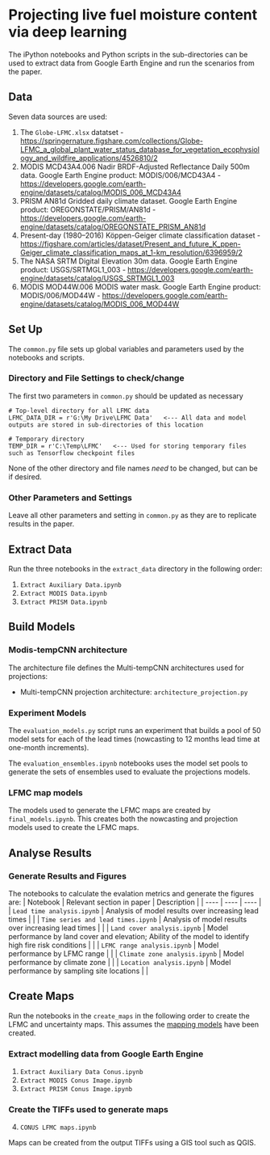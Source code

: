 # Projecting live fuel moisture content via deep learning
The iPython notebooks and Python scripts in the sub-directories can be used to extract data from Google Earth Engine and run the scenarios from the paper.

## Data
Seven data sources are used:
1. <a name="Globe-LFMC">The `Globe-LFMC.xlsx` datatset - https://springernature.figshare.com/collections/Globe-LFMC_a_global_plant_water_status_database_for_vegetation_ecophysiology_and_wildfire_applications/4526810/2</a>
2. MODIS MCD43A4.006 Nadir BRDF-Adjusted Reflectance Daily 500m data. Google Earth Engine product: MODIS/006/MCD43A4 - https://developers.google.com/earth-engine/datasets/catalog/MODIS_006_MCD43A4
3. PRISM AN81d Gridded daily climate dataset. Google Earth Engine product: OREGONSTATE/PRISM/AN81d - https://developers.google.com/earth-engine/datasets/catalog/OREGONSTATE_PRISM_AN81d
4. <a name="Koppen-Geiger">Present-day (1980–2016) Köppen-Geiger climate classification dataset - https://figshare.com/articles/dataset/Present_and_future_K_ppen-Geiger_climate_classification_maps_at_1-km_resolution/6396959/2</a>
5. The NASA SRTM Digital Elevation 30m data. Google Earth Engine product: USGS/SRTMGL1_003 - https://developers.google.com/earth-engine/datasets/catalog/USGS_SRTMGL1_003
6. MODIS MOD44W.006 MODIS water mask. Google Earth Engine product: MODIS/006/MOD44W - https://developers.google.com/earth-engine/datasets/catalog/MODIS_006_MOD44W

## Set Up
The `common.py` file sets up global variables and parameters used by the notebooks and scripts.

### Directory and File Settings to check/change
The first two parameters in `common.py` should be updated as necessary
```
# Top-level directory for all LFMC data
LFMC_DATA_DIR = r'G:\My Drive\LFMC Data'   <--- All data and model outputs are stored in sub-directories of this location

# Temporary directory
TEMP_DIR = r'C:\Temp\LFMC'   <--- Used for storing temporary files such as Tensorflow checkpoint files
```
None of the other directory and file names *need* to be changed, but can be if desired.

### Other Parameters and Settings
Leave all other parameters and setting in `common.py` as they are to replicate results in the paper.

## Extract Data
Run the three notebooks in the `extract_data` directory in the following order:
1. `Extract Auxiliary Data.ipynb`
2. `Extract MODIS Data.ipynb`
3. `Extract PRISM Data.ipynb`

## Build Models
### Modis-tempCNN architecture 
The architecture file defines the Multi-tempCNN architectures used for projections:
- Multi-tempCNN projection architecture: `architecture_projection.py`

### Experiment Models
The `evaluation_models.py` script runs an experiment that builds a pool of 50 model sets for each of the lead times (nowcasting to 12 months lead time at one-month increments).

The `evaluation_ensembles.ipynb` notebooks uses the model set pools to generate the sets of ensembles used to evaluate the projections models.

### LFMC map models
The models used to generate the <a name="maps">LFMC maps</a> are created by `final_models.ipynb`. This creates both the nowcasting and projection models used to create the LFMC maps.

## Analyse Results
### Generate Results and Figures
The notebooks to calculate the evalation metrics and generate the figures are:
| Notebook | Relevant section in paper | Description |
| ---- | ---- | ---- |
| `Lead time analysis.ipynb` | Analysis of model results over increasing lead times |  |
| `Time series and lead times.ipynb` | Analysis of model results over increasing lead times |  |
| `Land cover analysis.ipynb` | Model performance by land cover and elevation; Ability of the model to identify high fire risk conditions |  |
| `LFMC range analysis.ipynb` | Model performance by LFMC range |  |
| `Climate zone analysis.ipynb` | Model performance by climate zone |  |
| `Location analysis.ipynb` | Model performance by sampling site locations |  |

## Create Maps
Run the notebooks in the `create_maps` in the following order to create the LFMC and uncertainty maps. This assumes the [mapping models](#maps) have been created.
### Extract modelling data from Google Earth Engine
1. `Extract Auxiliary Data Conus.ipynb`
2. `Extract MODIS Conus Image.ipynb`
3. `Extract PRISM Conus Image.ipynb`
### Create the TIFFs used to generate maps
4. `CONUS LFMC maps.ipynb`

Maps can be created from the output TIFFs using a GIS tool such as QGIS. 
